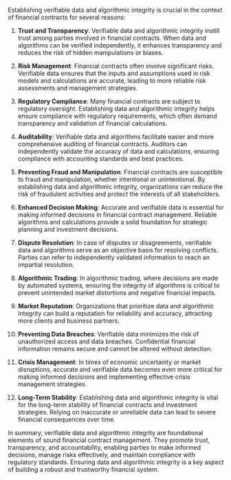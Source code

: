 Establishing verifiable data and algorithmic integrity is crucial in the context of financial contracts for several reasons:

1. **Trust and Transparency**: Verifiable data and algorithmic integrity instill trust among parties involved in financial contracts. When data and algorithms can be verified independently, it enhances transparency and reduces the risk of hidden manipulations or biases.

2. **Risk Management**: Financial contracts often involve significant risks. Verifiable data ensures that the inputs and assumptions used in risk models and calculations are accurate, leading to more reliable risk assessments and management strategies.

3. **Regulatory Compliance**: Many financial contracts are subject to regulatory oversight. Establishing data and algorithmic integrity helps ensure compliance with regulatory requirements, which often demand transparency and validation of financial calculations.

4. **Auditability**: Verifiable data and algorithms facilitate easier and more comprehensive auditing of financial contracts. Auditors can independently validate the accuracy of data and calculations, ensuring compliance with accounting standards and best practices.

5. **Preventing Fraud and Manipulation**: Financial contracts are susceptible to fraud and manipulation, whether intentional or unintentional. By establishing data and algorithmic integrity, organizations can reduce the risk of fraudulent activities and protect the interests of all stakeholders.

6. **Enhanced Decision Making**: Accurate and verifiable data is essential for making informed decisions in financial contract management. Reliable algorithms and calculations provide a solid foundation for strategic planning and investment decisions.

7. **Dispute Resolution**: In case of disputes or disagreements, verifiable data and algorithms serve as an objective basis for resolving conflicts. Parties can refer to independently validated information to reach an impartial resolution.

8. **Algorithmic Trading**: In algorithmic trading, where decisions are made by automated systems, ensuring the integrity of algorithms is critical to prevent unintended market distortions and negative financial impacts.

9. **Market Reputation**: Organizations that prioritize data and algorithmic integrity can build a reputation for reliability and accuracy, attracting more clients and business partners.

10. **Preventing Data Breaches**: Verifiable data minimizes the risk of unauthorized access and data breaches. Confidential financial information remains secure and cannot be altered without detection.

11. **Crisis Management**: In times of economic uncertainty or market disruptions, accurate and verifiable data becomes even more critical for making informed decisions and implementing effective crisis management strategies.

12. **Long-Term Stability**: Establishing data and algorithmic integrity is vital for the long-term stability of financial contracts and investment strategies. Relying on inaccurate or unreliable data can lead to severe financial consequences over time.

In summary, verifiable data and algorithmic integrity are foundational elements of sound financial contract management. They promote trust, transparency, and accountability, enabling parties to make informed decisions, manage risks effectively, and maintain compliance with regulatory standards. Ensuring data and algorithmic integrity is a key aspect of building a robust and trustworthy financial system.